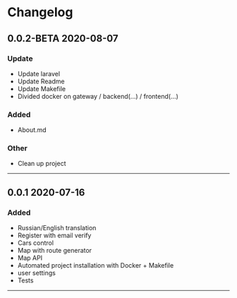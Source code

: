 # Changelog


## 0.0.2-BETA 2020-08-07

### Update

- Update laravel
- Update Readme
- Update Makefile
- Divided docker on gateway / backend(...) / frontend(...)

### Added  

- About.md

### Other  

- Clean up project
 
---

## 0.0.1 2020-07-16

### Added

- Russian/English translation
- Register with email verify
- Cars control
- Map with route generator
- Map API
- Automated project installation with Docker + Makefile
- user settings
- Tests

---
